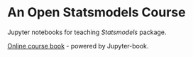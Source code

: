 # An Open Statsmodels Course

Jupyter notebooks for teaching *Statsmodels* package.

[Online course book](https://ayoub-mg.github.io/Statsmodels/docs/html/intro.html) - powered by Jupyter-book.
